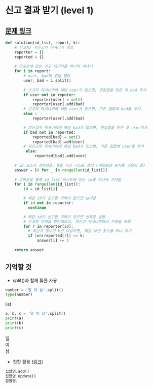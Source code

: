 신고 결과 받기 (level 1)
===

[문제 링크](https://programmers.co.kr/learn/courses/30/lessons/92334)
- 
```python
def solution(id_list, report, k):
    # 신고자/ 피신고자 딕셔너리 생성
    reporter = {}
    reported = {}
    
    # 리포트에 있는 신고 데이터를 하나씩 꺼내서
    for i in report:
        # user, bad에 값을 할당
        user, bad = i.split()
        
        # 신고자 딕셔너리에 해당 user가 없으면, 빈집합을 만든 후 bad 추가
        if user not in repoter:
            reporter[user] = set()
            reporter[user].add(bad)
        # 신고자 딕셔너리에 해당 user가 있으면, 기존 집합에 bad를 추가
        else :
            reporter[user].add(bad)

        # 피신고자 딕셔너리에 해당 bad가 없으면, 빈집합을 만든 후 user추가
        if bad not in reported:
            reported[bad] = set()
            reported[bad].add(user)
        # 피신고자 딕셔너리에 해당 bad가 있으면, 기존 집합에 user를 추가
         else:
             reported[bad].add(user)
            
    # id 요소의 갯수만큼, 0을 가진 리스트 생성 (메일보낸 숫자를 카운팅 할)
    answer = [0 for _ in range(len(id_list))]
    
    # 반복문을 통해 id_list 리스트에 있는 id를 하나씩 가져옴
    for i in range(len(id_list)):
        id = id_list[i]

        # 해당 id가 신고한 이력이 없으면 넘어감
        if id not in reporter:
          continue

        # 해당 id가 신고한 이력이 있으면 반복문 실행
        # 신고한 이력을 확인해보고, 피신고 딕셔너리에서 기록을 조회
        for r in reporter[id]:
          # 피신고 횟수가 k번 이상이면, 메일 보낸 횟수를 하나 추가
          if len(reported[r]) >= k:
              answer[i] += 1
                   
    return answer
```

## 기억할 것
- split()과 함께 튜플 사용
```python
number = '일 이 삼'.split()
type(number)
```
list

```python
a, b, c = '일 이 삼'.split()
print(a)
print(b)
print(c)
```
일   
이   
삼   

- 집합 활용 ([링크](https://github.com/vive0508/TIL/blob/main/Python/grammar_set.md))
```python
집합명.add()
집합명.update()
집합명.
```
